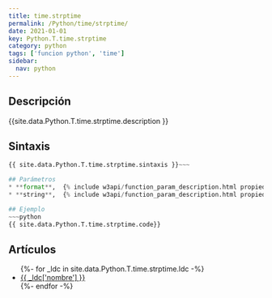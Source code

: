 ```yaml
---
title: time.strptime
permalink: /Python/time/strptime/
date: 2021-01-01
key: Python.T.time.strptime
category: python
tags: ['funcion python', 'time']
sidebar: 
  nav: python
---
```


## Descripción
{{site.data.Python.T.time.strptime.description }}

## Sintaxis
~~~python
{{ site.data.Python.T.time.strptime.sintaxis }}~~~

## Parámetros
* **format**,  {% include w3api/function_param_description.html propiedad=site.data.Python.T.time.strptime valor="format" %}
* **string**,  {% include w3api/function_param_description.html propiedad=site.data.Python.T.time.strptime valor="string" %}

## Ejemplo
~~~python
{{ site.data.Python.T.time.strptime.code}}
~~~

## Artículos
<ul>
{%- for _ldc in site.data.Python.T.time.strptime.ldc -%}
   <li>
       <a href="{{_ldc['url'] }}">{{ _ldc['nombre'] }}</a>
   </li>
{%- endfor -%}
</ul>
